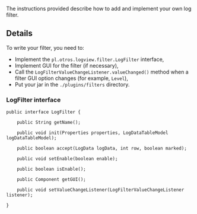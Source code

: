 The instructions provided describe how to add and implement your own log filter.


## Details ##

To write your filter, you need to:
  * Implement the `pl.otros.logview.filter.LogFilter` interface,
  * Implement GUI for the filter (if necessary),
  * Call the `LogFilterValueChangeListener.valueChanged()` method when a filter GUI option changes (for example, `Level`),
  * Put your jar in the `./plugins/filters` directory.

### LogFilter interface ###
```
public interface LogFilter {

    public String getName();

    public void init(Properties properties, LogDataTableModel logDataTableModel);

    public boolean accept(LogData logData, int row, boolean marked);

    public void setEnable(boolean enable); 

    public boolean isEnable();

    public Component getGUI();

    public void setValueChangeListener(LogFilterValueChangeListener listener);

}

```


